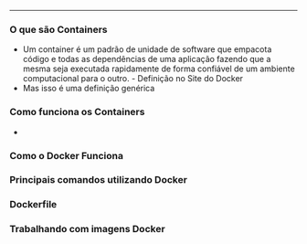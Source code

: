 ___
### O que são Containers
- Um container é um padrão de unidade de software que empacota código e todas as dependências de uma aplicação fazendo que a mesma seja executada rapidamente de forma confiável de um ambiente computacional para o outro. - Definição no Site do Docker
- Mas isso é uma definição genérica 

### Como funciona os Containers
- 

### Como o Docker Funciona


### Principais comandos utilizando Docker


### Dockerfile


### Trabalhando com imagens Docker